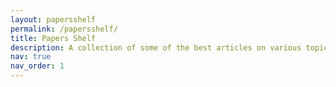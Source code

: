 ```yaml
---
layout: papersshelf
permalink: /papersshelf/
title: Papers Shelf
description: A collection of some of the best articles on various topics. Keeping an organized list helps in building mental models and quickly remembering the crux of the work.
nav: true
nav_order: 1
---
```

<div id="chart"></div>

<script>
const papers = [
  {
    "title": "Solving SPDE giving a Matérn random field using the FEM",
    "author": "H. Bakka",
    "year": 2018,
    "link": "https://arxiv.org/abs/1803.03765",
    "abstract": "",
    "math": 80,
    "statistics": 15,
    "comp_sci": 5,
    "finance": 0
  },
  {
    "title": "The Recovery Theorem",
    "author": "Ross, S.",
    "year": 2015,
    "link": "https://www.jstor.org/stable/30035052",
    "abstract": "Shows how to recover the natural probability measure R from market prices of derivative securities.",
    "math": 0,
    "statistics": 20,
    "comp_sci": 10,
    "finance": 70
  },
  {
    "title": "Variable Selection Methods in regression models for binary data",
    "author": "S. Bag",
    "year": 2017,
    "link": "https://arxiv.org/abs/1601.00670",
    "abstract": "In this paper, we explore four main typologies (test-based, penalty-based, screening-based, and tree-based) of frequentist variable selection methods in logistic regression setup.",
    "math": 0,
    "statistics": 95,
    "comp_sci": 5,
    "finance": 0
  },
  {
    "title": "Neural Additive Models",
    "author": "Agarwal, R., Frosst, N., Zhang, X., Caruana, R., and Hinton, G.",
    "year": 2020,
    "link": "https://arxiv.org/abs/2004.13912",
    "abstract": "Interpretable Machine Learning with Neural Nets",
    "math": 10,
    "statistics": 30,
    "comp_sci": 60,
    "finance": 0
  },
  {
    "title": "NAMLSS: Neural Additive Models for Location Scale and Shape",
    "author": "Thielmann, A., Kruse, R., Kneib, T., Safken, B.",
    "year": 2023,
    "link": "https://arxiv.org/abs/2301.11862",
    "abstract": "Distributional Regression using Machine Learning",
    "math": 10,
    "statistics": 30,
    "comp_sci": 60,
    "finance": 0
  },
  {
    "title": "How Interpretable and Trustworthy are GAMs?",
    "author": "Benjamin L, S Tan, C Chang, G Hooker and R Caruana",
    "year": 2020,
    "link": "https://arxiv.org/abs/2006.06466",
    "abstract": "Which GAM should we trust?",
    "math": 10,
    "statistics": 45,
    "comp_sci": 45,
    "finance": 0
  },
  {
    "title": "Purifying Interaction Effects with the Functional ANOVA",
    "author": "Benjamin L, S Tan, C Chang, G Hooker and R Caruana",
    "year": 2020,
    "link": "https://arxiv.org/abs/1911.04974",
    "abstract": "An Efficient Algorithm for Recovering Identifiable Additive Models",
    "math": 20,
    "statistics": 40,
    "comp_sci": 40,
    "finance": 0
  },
  {
    "title": "Sparse Sequence-to-Sequence Models",
    "author": "B. Peters, V. Niculae and A. Martins ",
    "year": 2019,
    "link": "https://arxiv.org/abs/1905.05702",
    "abstract": "Introduces alpha entmax",
    "math": 30,
    "statistics": 30,
    "comp_sci": 40,
    "finance": 0
  },
  {
    "title": "NODE: Neural Oblivious Decision Ensembles",
    "author": "Popov S., Stanislav S., Babenko A.",
    "year": 2019,
    "link": "https://arxiv.org/abs/1909.06312",
    "abstract": "Generalizes ensembles of oblivious decision trees, but benefits from both end-to-end gradient-based optimization",
    "math": 10,
    "statistics": 60,
    "comp_sci": 30,
    "finance": 0
  },
  {
    "title": "GAMLSS: Generalized Additive Models for Location Scale and Shape",
    "author": "Mikis D., Rigby R.",
    "year": 2007,
    "link": "https://www.jstatsoft.org/article/view/v023i07",
    "abstract": "Foundational work in Distributional Regression",
    "math": 10,
    "statistics": 70,
    "comp_sci": 20,
    "finance": 0
  },
  {
    "title": "NODE-GAM: Neural Generalized Additive Model for Interpretable Deep Learning",
    "author": "C Chang, R Caruana, A Goldenberg",
    "year": 2021,
    "link": "https://arxiv.org/abs/2106.01613",
    "abstract": "Combines Node and GAMs",
    "math": 10,
    "statistics": 70,
    "comp_sci": 20,
    "finance": 0
  }
  {
    "title": "Attention is All You Need",
    "author": "Vaswani, A.",
    "year": 2017,
    "link": "https://arxiv.org/abs/1706.03762",
    "abstract": "Proposed the Transformer architecture, based solely on attention mechanisms, dispensing with recurrence and convolutions entirely.",
    "math": 10,
    "statistics": 20,
    "comp_sci": 70,
    "finance": 0
  },
  {
    "title": "Tab-Transformer: Tabular Data Modeling Using Contextual Embeddings",
    "author": "Huang, X., Khetan, A., Cvitkovic, M., & Karnin, Z.",
    "year": 2020,
    "link": "https://arxiv.org/abs/2012.06678v1",
    "abstract": "Built upon self-attention based Transformers. ",
    "math": 10,
    "statistics": 20,
    "comp_sci": 70,
    "finance": 0
  }
];
</script>